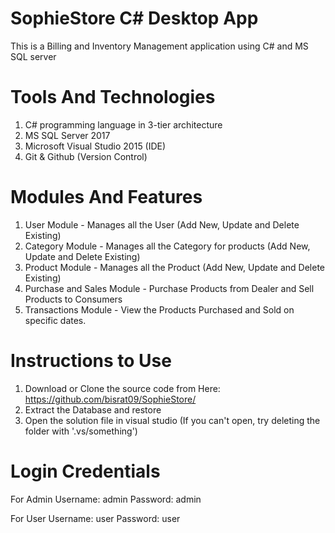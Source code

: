 # SophieStore C# Desktop App #
This is a Billing and Inventory Management application using C# and MS SQL server

# Tools And Technologies #
1. C# programming language in 3-tier architecture
2. MS SQL Server 2017
3. Microsoft Visual Studio 2015 (IDE)
4. Git & Github (Version Control)

# Modules And Features #
1. User Module - Manages all the User (Add New, Update and Delete Existing)
2. Category Module - Manages all the Category for products (Add New, Update and Delete Existing)
3. Product Module - Manages all the Product (Add New, Update and Delete Existing)
4. Purchase and Sales Module - Purchase Products from Dealer and Sell Products to Consumers
5. Transactions Module - View the Products Purchased and Sold on specific dates.

# Instructions to Use #
1. Download or Clone the source code from Here: https://github.com/bisrat09/SophieStore/
2. Extract the Database and restore
3. Open the solution file in visual studio (If you can't open, try deleting the folder with '.vs/something')

# Login Credentials #
For Admin
Username: admin Password: admin

For User
Username: user Password: user
